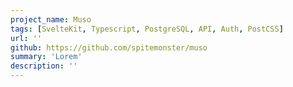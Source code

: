 ```yaml
---
project_name: Muso
tags: [SvelteKit, Typescript, PostgreSQL, API, Auth, PostCSS]
url: ''
github: https://github.com/spitemonster/muso
summary: 'Lorem'
description: ''
---
```

